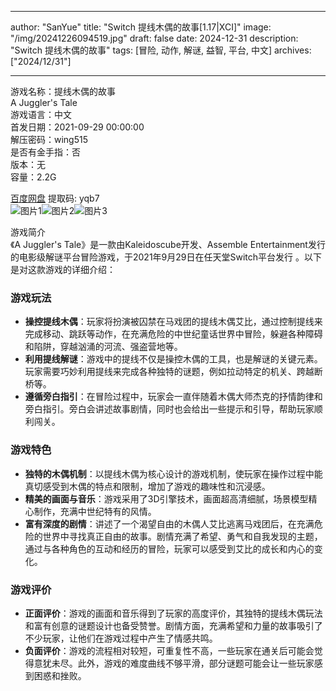 
---
author: "SanYue"
title: "Switch 提线木偶的故事[1.17|XCI]"
image: "/img/20241226094519.jpg"
draft: false
date: 2024-12-31
description: "Switch 提线木偶的故事"
tags: [冒险, 动作, 解谜, 益智, 平台, 中文]
archives: ["2024/12/31"]

---

游戏名称：提线木偶的故事   
A Juggler's Tale    
游戏语言：中文  
首发日期：2021-09-29 00:00:00  
解压密码：wing515  
是否有金手指：否  
版本：无   
容量：2.2G

[百度网盘](https://pan.baidu.com/s/1SKTD5ZXve6V7U-1wPaHMTA) 提取码: yqb7  
![图片1](/img/2f3f2a.jpg)![图片2](/img/6a3d6f.jpg)![图片3](/img/233dab.jpg)  

游戏简介  
《A Juggler's Tale》是一款由Kaleidoscube开发、Assemble Entertainment发行的电影级解谜平台冒险游戏，于2021年9月29日在任天堂Switch平台发行 。以下是对这款游戏的详细介绍：

### 游戏玩法
- **操控提线木偶**：玩家将扮演被囚禁在马戏团的提线木偶艾比，通过控制提线来完成移动、跳跃等动作，在充满危险的中世纪童话世界中冒险，躲避各种障碍和陷阱，穿越汹涌的河流、强盗营地等。
- **利用提线解谜**：游戏中的提线不仅是操控木偶的工具，也是解谜的关键元素。玩家需要巧妙利用提线来完成各种独特的谜题，例如拉动特定的机关、跨越断桥等。
- **遵循旁白指引**：在冒险过程中，玩家会一直伴随着木偶大师杰克的抒情韵律和旁白指引。旁白会讲述故事剧情，同时也会给出一些提示和引导，帮助玩家顺利闯关。

### 游戏特色
- **独特的木偶机制**：以提线木偶为核心设计的游戏机制，使玩家在操作过程中能真切感受到木偶的特点和限制，增加了游戏的趣味性和沉浸感。
- **精美的画面与音乐**：游戏采用了3D引擎技术，画面超高清细腻，场景模型精心制作，充满中世纪特有的风情。
- **富有深度的剧情**：讲述了一个渴望自由的木偶人艾比逃离马戏团后，在充满危险的世界中寻找真正自由的故事。剧情充满了希望、勇气和自我发现的主题，通过与各种角色的互动和经历的冒险，玩家可以感受到艾比的成长和内心的变化。

### 游戏评价
- **正面评价**：游戏的画面和音乐得到了玩家的高度评价，其独特的提线木偶玩法和富有创意的谜题设计也备受赞誉。剧情方面，充满希望和力量的故事吸引了不少玩家，让他们在游戏过程中产生了情感共鸣。
- **负面评价**：游戏的流程相对较短，可重复性不高，一些玩家在通关后可能会觉得意犹未尽。此外，游戏的难度曲线不够平滑，部分谜题可能会让一些玩家感到困惑和挫败。
